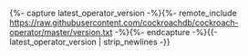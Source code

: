{%- capture latest_operator_version -%}{%- remote_include https://raw.githubusercontent.com/cockroachdb/cockroach-operator/master/version.txt -%}{%- endcapture -%}{{- latest_operator_version | strip_newlines -}}
